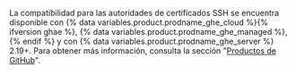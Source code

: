 La compatibilidad para las autoridades de certificados SSH se encuentra disponible con {% data variables.product.prodname_ghe_cloud %}{% ifversion ghae %}, {% data variables.product.prodname_ghe_managed %},{% endif %} y con {% data variables.product.prodname_ghe_server %} 2.19+. Para obtener más información, consulta la sección "[Productos de GitHub](/articles/githubs-products)".
